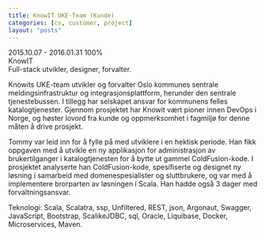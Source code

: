```yaml
---
title: KnowIT UKE-Team (Kunde)
categories: [cv, customer, project]
layout: "posts"
---
```


2015.10.07 - 2016.01.31	100%  
KnowIT  
Full-stack utvikler, designer, forvalter.  

Knowits UKE-team utvikler og forvalter Oslo kommunes sentrale meldingsinfrastruktur og integrasjonsplattform, herunder den sentrale tjenestebussen. I tillegg har selskapet ansvar for kommunens felles katalogtjenester. Gjennom prosjektet har Knowit vært pioner innen DevOps i Norge, og høster lovord fra kunde og oppmerksomhet i fagmiljø for denne måten å drive prosjekt.  

Tommy var leid inn for å fylle på med utviklere i en hektisk periode. Han fikk oppgaven med å utvikle en ny applikasjon for administrasjon av brukertilganger i katalogtjenesten for å bytte ut gammel ColdFusion-kode. I prosjektet analyserte han ColdFusion-kode, spesifiserte og designet ny løsning i samarbeid med domenespesialister og sluttbrukere, og var med å implementere brorparten av løsningen i Scala. Han hadde også 3 dager med forvaltningsansvar.  

Teknologi: Scala, Scalatra, ssp, Unfiltered, REST, json, Argonaut, Swagger, JavaScript, Bootstrap, ScalikeJDBC, sql, Oracle, Liquibase, Docker, Microservices, Maven.
